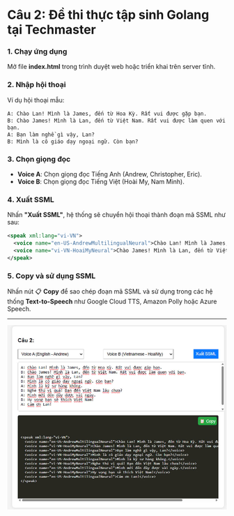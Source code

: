 # Câu 2: Đề thi thực tập sinh Golang tại Techmaster

### 1️. **Chạy ứng dụng**  
Mở file **index.html** trong trình duyệt web hoặc triển khai trên server tĩnh.  

### 2️. **Nhập hội thoại**  
Ví dụ hội thoại mẫu:  
```
A: Chào Lan! Mình là James, đến từ Hoa Kỳ. Rất vui được gặp bạn.  
B: Chào James! Mình là Lan, đến từ Việt Nam. Rất vui được làm quen với bạn.  
A: Bạn làm nghề gì vậy, Lan?  
B: Mình là cô giáo dạy ngoại ngữ. Còn bạn?  
```

### 3️. **Chọn giọng đọc**  
- **Voice A**: Chọn giọng đọc Tiếng Anh (Andrew, Christopher, Eric).  
- **Voice B**: Chọn giọng đọc Tiếng Việt (Hoài My, Nam Minh).  

### 4️. **Xuất SSML**  
Nhấn **"Xuất SSML"**, hệ thống sẽ chuyển hội thoại thành đoạn mã SSML như sau:  
```xml
<speak xml:lang="vi-VN">
  <voice name="en-US-AndrewMultilingualNeural">Chào Lan! Mình là James, đến từ Hoa Kỳ. Rất vui được gặp bạn.</voice>
  <voice name="vi-VN-HoaiMyNeural">Chào James! Mình là Lan, đến từ Việt Nam. Rất vui được làm quen với bạn.</voice>
</speak>
```

### 5️. **Copy và sử dụng SSML**  
Nhấn nút 📋 **Copy** để sao chép đoạn mã SSML và sử dụng trong các hệ thống **Text-to-Speech** như Google Cloud TTS, Amazon Polly hoặc Azure Speech.  

---

![Kết quả](result.jpg)

